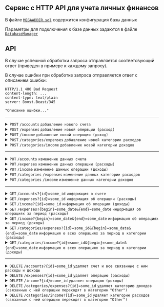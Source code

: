 ## Cервис c HTTP API для учета личных финансов

В файле [`MEGAADDER.sql`](MEGAADDER.sql) содержится конфигурация базы данных

Параметры для подключения к базе данных задаются в файле [`DatabaseManager`](/Server/include/Server/DatabaseManager.h)

## API

В случае успешной обработки запроса отправляется соответсвующий ответ (приведен в примере к каждому запросу).

В случае ошибки при обработке запроса отправляется ответ с описанием ошибки:

```
HTTP/1.1 400 Bad Request
content-length: ...
content-type: text/plain
server: Boost.Beast/345

"Описание ошибки..."
```

---

<details>
   <summary>
      <code>POST</code> <code>/accounts</code> <code>добавление нового счета</code>
   </summary>

Request example

```http request
POST /accounts HTTP/1.1
Host: localhost
Content-Type: application/json
Content-Length: 41

{
  "name": "Sber",
  "amount": "10000"
}
```

Success response example

```
HTTP/1.1 201 Created
content-length: 0
content-type: text/plain
server: Boost.Beast/345
```

</details>

<details>
   <summary>
      <code>POST</code> <code>/expenses</code> <code>добавление новой опервции (расход)</code>
   </summary>

Request example

```http request
POST /expenses HTTP/1.1
Host: localhost
Content-Type: application/json
Content-Length: 131

{
  "id_cat": "3",
  "id_account": "1",
  "amount": "1000",
  "date": "2022-12-12",
  "time": "12:12",
  "comment": "Pyaterochka"
}
```

Success response example
```
HTTP/1.1 201 Created
content-length: 0
content-type: text/plain
server: Boost.Beast/345
```

</details>

<details>
   <summary>
      <code>POST</code> <code>/income</code> <code>добавление новой опервции (доход)</code>
   </summary>

Request example

```http request
POST /income HTTP/1.1
Host: localhost
Content-Type: application/json
Content-Length: 128

{
  "id_cat": "5",
  "id_account": "2",
  "amount": "1000",
  "date": "2022-12-12",
  "time": "12:12",
  "comment": "Cashback"
}
```

Success response example
```
HTTP/1.1 201 Created
content-length: 0
content-type: text/plain
server: Boost.Beast/345
```

</details>

<details>
   <summary>
      <code>POST</code> <code>/categories/expenses</code> <code>добавление новой категории расходов</code>
   </summary>

Request example

```http request
POST /categories/expenses HTTP/1.1
Host: localhost
Content-Type: application/json
Content-Length: 20

{
  "name": "Cafe"
}
```

Success response example
```
HTTP/1.1 201 Created
content-length: 0
content-type: text/plain
server: Boost.Beast/345
```

</details>

<details>
   <summary>
      <code>POST</code> <code>/categories/income</code> <code>добавление новой категории доходов</code>
   </summary>

Request example

```http request
POST /categories/income HTTP/1.1
Host: localhost
Content-Type: application/json
Content-Length: 20

{
  "name": "Cashback"
}
```


Success response example
```
HTTP/1.1 201 Created
content-length: 0
content-type: text/plain
server: Boost.Beast/345
```

</details>

---

<details>
   <summary>
      <code>PUT</code> <code>/accounts</code> <code>изменение данных счета</code>
   </summary>

Request example

```http request
PUT /accounts HTTP/1.1
Host: localhost
Content-Type: application/json
Content-Length: 61

{
  "id_account": "1",
  "name": "VTB",
  "amount": "10000"
}
```

Success response example

```
HTTP/1.1 200 OK
content-length: 0
content-type: text/plain
server: Boost.Beast/345
```

</details>

<details>
   <summary>
      <code>PUT</code> <code>/expenses</code> <code>изменение данных операции (расходы)</code>
   </summary>

Request example

```http request
PUT /expenses HTTP/1.1
Host: localhost
Content-Type: application/json
Content-Length: 152

{
  "id_expense": "2",
  "id_cat": "3",
  "id_account": "1",
  "amount": "1000",
  "date": "2022-12-12",
  "time": "12:12",
  "comment": "Pyaterochka"
}
```

Success response example

```
HTTP/1.1 200 OK
content-length: 0
content-type: text/plain
server: Boost.Beast/345
```

</details>

<details>
   <summary>
      <code>PUT</code> <code>/income</code> <code>изменение данных операции (доходы)</code>
   </summary>

Request example

```http request
PUT /income HTTP/1.1
Host: localhost
Content-Type: application/json
Content-Length: 151

{
  "id_income": "123",
  "id_cat": "12",
  "id_account": "2",
  "amount": "1000",
  "date": "2022-12-12",
  "time": "12:12",
  "comment": "Cashback"
}
```

Success response example

```
HTTP/1.1 200 OK
content-length: 0
content-type: text/plain
server: Boost.Beast/345
```

</details>

<details>
   <summary>
      <code>PUT</code> <code>/categories</code> <code>/expenses</code> <code>изменение данных категории расходов</code>
   </summary>

Request example

```http request
PUT /categories/expenses HTTP/1.1
Host: localhost
Content-Type: application/json
Content-Length: 37

{
  "id_cat": "2",
  "name": "Cafe"
}
```

Success response example

```
HTTP/1.1 200 OK
content-length: 0
content-type: text/plain
server: Boost.Beast/345
```

</details>

<details>
   <summary>
      <code>PUT</code> <code>/categories</code> <code>/income</code> <code>изменение данных категории доходов</code>
   </summary>

Request example

```http request
PUT /categories/income HTTP/1.1
Host: localhost
Content-Type: application/json
Content-Length: 41

{
"id_cat": "2",
"name": "Cashback"
}
```

Success response example

```
HTTP/1.1 200 OK
content-length: 0
content-type: text/plain
server: Boost.Beast/345
```

</details>

---

<details>
   <summary>
      <code>GET</code> <code>/accounts?{id}=some_id</code> <code>информация о счете</code>
   </summary>

Request example

```http request
GET /accounts?id=1 HTTP/1.1
Host: localhost
```

Success response example

```
HTTP/1.1 200 OK
content-length: 135
content-type: application/json
server: Boost.Beast/345

{
    "account": [
        {
            "id_account": "2",
            "name": "Tinkoff",
            "amount": "10000"
        }
    ]
}
```

</details>

<details>
   <summary>
      <code>GET</code> <code>/expenses?{id}=some_id</code> <code>информация об операции (расходы)</code>
   </summary>

Request example

```http request
GET /expenses?id=3 HTTP/1.1
Host: localhost
```

Success response example

```
HTTP/1.1 200 OK
content-length: 257
content-type: application/json
server: Boost.Beast/345

{
    "expenses": [
        {
            "id_expense": "2",
            "id_cat": "2",
            "id_account": "2",
            "amount": "980",
            "date": "2023-01-29",
            "time": "13:31:00",
            "comment": ""
        }
    ]
}
```

</details>

<details>
   <summary>
      <code>GET</code> <code>/income?{id}=some_id</code> <code>информация об операции (доходы)</code>
   </summary>

Request example

```http request
GET /income?id=3 HTTP/1.1
Host: localhost
```

Success response example

```
HTTP/1.1 200 OK
content-length: 257
content-type: application/json
server: Boost.Beast/345

{
    "income": [
        {
            "id_income": "2",
            "id_cat": "2",
            "id_account": "2",
            "amount": "20000",
            "date": "2023-01-15",
            "time": "16:31:00",
            "comment": ""
        }
    ]
}
```

</details>

<details>
   <summary>
      <code>GET</code> <code>/expenses?{begin}=some_date&{end}=some_date</code> <code>информация об операциях за период (расходы)</code>
   </summary>

Request example

```http request
GET /expenses?begin=2022-12-12&end=2023-12-01 HTTP/1.1
Host: localhost
```

Success response example

```
HTTP/1.1 200 OK
content-length: 1004
content-type: application/json
server: Boost.Beast/345

{
    "begin": "2022-12-12",
    "end": "2023-12-01",
    "expenses": [
        {
            "id_expense": "3",
            "id_cat": "3",
            "id_account": "3",
            "amount": "1238",
            "date": "2023-01-12",
            "time": "16:01:00",
            "comment": ""
        },
        {
            "id_expense": "2",
            "id_cat": "2",
            "id_account": "2",
            "amount": "98",
            "date": "2023-01-29",
            "time": "13:31:00",
            "comment": ""
        },
        {
            "id_expense": "5",
            "id_cat": "5",
            "id_account": "2",
            "amount": "365",
            "date": "2023-02-25",
            "time": "09:32:00",
            "comment": ""
        }
    ]
}
```

</details>

<details>
   <summary>
      <code>GET</code> <code>/income?{begin}=some_date&{end}=some_date</code> <code>информация об операциях за период (доходы)</code>
   </summary>

Request example

```http request
GET /income?begin=2022-12-12&end=2023-12-01 HTTP/1.1
Host: localhost
```

Success response example

```
HTTP/1.1 200 OK
content-length: 1005
content-type: application/json
server: Boost.Beast/345

{
    "begin": "2022-12-12",
    "end": "2023-12-01",
    "income": [
        {
            "id_income": "3",
            "id_cat": "3",
            "id_account": "3",
            "amount": "30000",
            "date": "2023-01-01",
            "time": "04:16:00",
            "comment": ""
        },
        {
            "id_income": "2",
            "id_cat": "2",
            "id_account": "2",
            "amount": "20000",
            "date": "2023-01-15",
            "time": "16:31:00",
            "comment": ""
        },
        {
            "id_income": "5",
            "id_cat": "5",
            "id_account": "2",
            "amount": "50000",
            "date": "2023-02-17",
            "time": "21:17:00",
            "comment": ""
        }
    ]
}
```

</details>

<details>
   <summary>
      <code>GET</code> <code>/categories/expenses?{id}=some_id&{begin}=some_date&{end}=some_date</code> <code>информация о всех операциях за период в категории (расходы)</code>
   </summary>

Request example

```http request
GET /categories/expenses?id=3&begin=2022-12-12&end=2023-12-01 HTTP/1.1
Host: localhost
```

Success response example

```
HTTP/1.1 200 OK
content-length: 330
content-type: application/json
server: Boost.Beast/345

{
    "id_cat": "3",
    "begin": "2022-12-12",
    "end": "2023-12-01",
    "expenses": [
        {
            "id_expense": "3",
            "id_cat": "3",
            "id_account": "3",
            "amount": "1238",
            "date": "2023-01-12",
            "time": "16:01:00",
            "comment": ""
        },
        {
            "id_expense": "2",
            "id_cat": "3",
            "id_account": "2",
            "amount": "98",
            "date": "2023-01-29",
            "time": "13:31:00",
            "comment": ""
        },
        {
            "id_expense": "5",
            "id_cat": "3",
            "id_account": "2",
            "amount": "9999",
            "date": "2023-02-25",
            "time": "09:32:00",
            "comment": ""
        }
    ]
}
```

</details>

<details>
   <summary>
      <code>GET</code> <code>/categories/income?{id}=some_id&{begin}=some_date&{end}=some_date</code> <code>информация о всех операциях за период в категории (доходы)</code>
   </summary>

Request example

```http request
GET /categories/income?id=2&begin=2022-12-12&end=2023-12-01 HTTP/1.1
Host: localhost
```

Success response example

```
HTTP/1.1 200 OK
content-length: 328
content-type: application/json
server: Boost.Beast/345

{
    "id_cat": "2",
    "begin": "2022-12-12",
    "end": "2023-12-01",
    "income": [
        {
            "id_income": "2",
            "id_cat": "2",
            "id_account": "2",
            "amount": "20000",
            "date": "2023-01-15",
            "time": "16:31:00",
            "comment": ""
        }
    ]
}
```

</details>

---

<details>
   <summary>
      <code>DELETE</code> <code>/accounts?{id}=some_id</code> <code>удаляет счет и все связанные с ним расходы и доходы</code>
   </summary>

Request example

```http request
DELETE /accounts?id=3 HTTP/1.1
Host: localhost
```

Success response example

```
HTTP/1.1 200 OK
content-length: 0
content-type: text/plain
server: Boost.Beast/345
```

</details>

<details>
   <summary>
      <code>DELETE</code> <code>/expenses?{id}=some_id</code> <code>удаляет операцию (расходы)</code>
   </summary>

Request example

```http request
DELETE /expenses?id=5 HTTP/1.1
Host: localhost
```

Success response example

```
HTTP/1.1 200 OK
content-length: 0
content-type: text/plain
server: Boost.Beast/345
```

</details>

<details>
   <summary>
      <code>DELETE</code> <code>/income?{id}=some_id</code> <code>удаляет операцию (доходы)</code>
   </summary>

Request example

```http request
DELETE /income?id=5 HTTP/1.1
Host: localhost
```

Success response example

```
HTTP/1.1 200 OK
content-length: 0
content-type: text/plain
server: Boost.Beast/345
```

</details>

<details>
   <summary>
      <code>DELETE</code> <code>/categories/expenses?{id}=some_id</code> <code>удаляет категорию доходов (связанные с ней операции переходят в категорию "Other")</code>
   </summary>

Request example

```http request
DELETE /categories/expenses?id=5 HTTP/1.1
Host: localhost
```

Success response example

```
HTTP/1.1 200 OK
content-length: 0
content-type: text/plain
server: Boost.Beast/345
```

</details>

<details>
   <summary>
      <code>DELETE</code> <code>/categories/income?{id}=some_id</code> <code>удаляет категорию расходов (связанные с ней операции переходят в категорию "Other")</code>
   </summary>

Request example

```http request
DELETE /categories/income?id=5 HTTP/1.1
Host: localhost
```

Success response example

```
HTTP/1.1 200 OK
content-length: 0
content-type: text/plain
server: Boost.Beast/345
```

</details>
